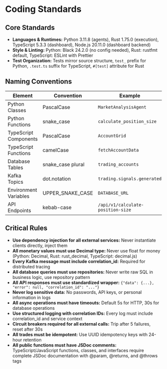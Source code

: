 # Coding Standards

## Core Standards

- **Languages & Runtimes:** Python 3.11.8 (agents), Rust 1.75.0 (execution), TypeScript 5.3.3 (dashboard), Node.js 20.11.0 (dashboard backend)
- **Style & Linting:** Python: Black 24.2.0 (no config needed), Rust: rustfmt default, TypeScript: ESLint with Prettier
- **Test Organization:** Tests mirror source structure, `test_` prefix for Python, `.test.ts` suffix for TypeScript, `#[test]` attribute for Rust

## Naming Conventions

| Element | Convention | Example |
|---------|------------|---------|
| Python Classes | PascalCase | `MarketAnalysisAgent` |
| Python Functions | snake_case | `calculate_position_size` |
| TypeScript Components | PascalCase | `AccountGrid` |
| TypeScript Functions | camelCase | `fetchAccountData` |
| Database Tables | snake_case plural | `trading_accounts` |
| Kafka Topics | dot.notation | `trading.signals.generated` |
| Environment Variables | UPPER_SNAKE_CASE | `DATABASE_URL` |
| API Endpoints | kebab-case | `/api/v1/calculate-position-size` |

## Critical Rules

- **Use dependency injection for all external services:** Never instantiate clients directly, inject them
- **All monetary values must use Decimal type:** Never use float for money (Python: Decimal, Rust: rust_decimal, TypeScript: decimal.js)
- **Every Kafka message must include correlation_id:** Required for distributed tracing
- **All database queries must use repositories:** Never write raw SQL in business logic, use repository pattern
- **All API responses must use standardized wrapper:** `{"data": {...}, "error": null, "correlation_id": "..."}`
- **Never log sensitive data:** No passwords, API keys, or personal information in logs
- **All async operations must have timeouts:** Default 5s for HTTP, 30s for database operations
- **Use structured logging with correlation IDs:** Every log must include correlation_id and service context
- **Circuit breakers required for all external calls:** Trip after 5 failures, reset after 30s
- **All trades must be idempotent:** Use UUID idempotency keys with 24-hour retention
- **All public functions must have JSDoc comments:** TypeScript/JavaScript functions, classes, and interfaces require complete JSDoc documentation with @param, @returns, and @throws tags
